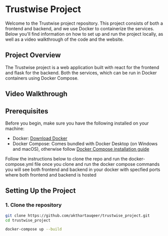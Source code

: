 # Trustwise Project

Welcome to the Trustwise project repository. This project consists of both a frontend and backend, and we use Docker to containerize the services. Below you'll find information on how to set up and run the project locally, as well as a video walkthrough of the code and the website.

## Project Overview

The Trustwise project is a web application built with react for the frontend and flask for the backend.  Both the services, which can be run in Docker containers using Docker Compose.

## Video Walkthrough



## Prerequisites

Before you begin, make sure you have the following installed on your machine:

- Docker: [Download Docker](https://www.docker.com/products/docker-desktop)
- Docker Compose: Comes bundled with Docker Desktop (on Windows and macOS), otherwise follow [Docker Compose installation guide](https://docs.docker.com/compose/install/)

  
 Follow the instructions below to clone the repo and run the docker-compose.yml file
once you clone and run the docker compose commands you will see both frontend and backend in your docker with specfied ports where both frontend and backend is hosted
## Setting Up the Project

### 1. Clone the repository

```bash
git clone https://github.com/akthartauqeer/trustwise_project.git
cd trustwise_project

docker-compose up --build

